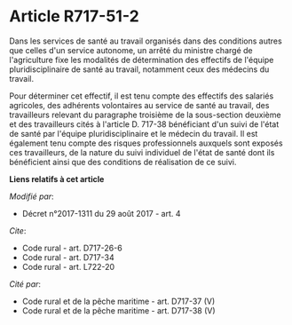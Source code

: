 # Article R717-51-2

Dans les services de santé au travail organisés dans des conditions autres que celles d'un service autonome, un arrêté du
ministre chargé de l'agriculture fixe les modalités de détermination des effectifs de l'équipe pluridisciplinaire de santé au
travail, notamment ceux des médecins du travail.

Pour déterminer cet effectif, il est tenu compte des effectifs des salariés agricoles, des adhérents volontaires au service
de santé au travail, des travailleurs relevant du paragraphe troisième de la sous-section deuxième et des travailleurs cités
à l'article D. 717-38 bénéficiant d'un suivi de l'état de santé par l'équipe pluridisciplinaire et le médecin du travail. Il
est également tenu compte des risques professionnels auxquels sont exposés ces travailleurs, de la nature du suivi individuel
de l'état de santé dont ils bénéficient ainsi que des conditions de réalisation de ce suivi.

**Liens relatifs à cet article**

_Modifié par_:

  - Décret n°2017-1311 du 29 août 2017 - art. 4

_Cite_:

  - Code rural - art. D717-26-6
  - Code rural - art. D717-34
  - Code rural - art. L722-20

_Cité par_:

  - Code rural et de la pêche maritime - art. D717-37 (V)
  - Code rural et de la pêche maritime - art. D717-38 (V)
